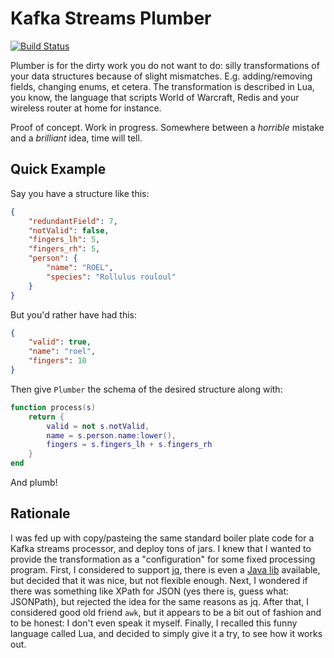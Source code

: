 Kafka Streams Plumber
=====================

[![Build Status](https://travis-ci.org/rollulus/kafka-streams-plumber.svg?branch=master)](https://travis-ci.org/rollulus/kafka-streams-plumber)

Plumber is for the dirty work you do not want to do: silly transformations of your data structures because of slight mismatches. E.g. adding/removing fields, changing enums, et cetera.
The transformation is described in Lua, you know, the language that scripts World of Warcraft, Redis and your wireless router at home for instance.

Proof of concept. Work in progress. Somewhere between a _horrible_ mistake and a _brilliant_ idea, time will tell.

Quick Example
-------------

Say you have a structure like this:

```json
{
    "redundantField": 7,
    "notValid": false,
    "fingers_lh": 5,
    "fingers_rh": 5,
    "person": {
        "name": "ROEL",
        "species": "Rollulus rouloul"
    }
}
```

But you'd rather have had this:

```json
{
    "valid": true,
    "name": "roel",
    "fingers": 10
}
```

Then give `Plumber` the schema of the desired structure along with:

```lua
function process(s)
    return {
        valid = not s.notValid,
        name = s.person.name:lower(),
        fingers = s.fingers_lh + s.fingers_rh
    }
end
```

And plumb!

Rationale
---------

I was fed up with copy/pasteing the same standard boiler plate code for a Kafka streams processor, and deploy tons of jars.
I knew that I wanted to provide the transformation as a "configuration" for some fixed processing program.
First, I considered to support [jq](https://stedolan.github.io/jq/), there is even a [Java lib](https://github.com/eiiches/jackson-jq) available,
but decided that it was nice, but not flexible enough.
Next, I wondered if there was something like XPath for JSON (yes there is, guess what: JSONPath), but rejected the idea for the same reasons as jq.
After that, I considered good old friend `awk`, but it appears to be a bit out of fashion and to be honest: I don't even speak it myself.
Finally, I recalled this funny language called Lua, and decided to simply give it a try, to see how it works out.



